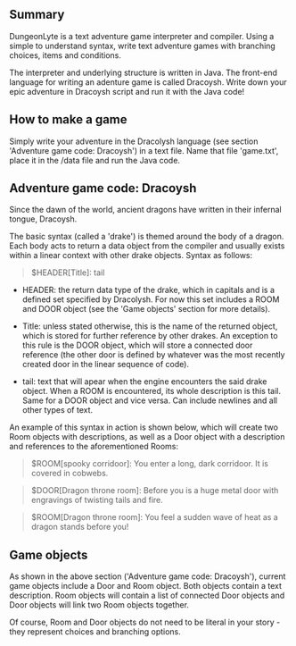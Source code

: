 ## Summary

DungeonLyte is a text adventure game interpreter and compiler. Using a simple to understand syntax, write text adventure games with branching choices, items and conditions.

The interpreter and underlying structure is written in Java. The front-end language for writing an adenture game is called Dracoysh. Write down your epic adventure in Dracoysh script and run it with the Java code!

## How to make a game

Simply write your adventure in the Dracolysh language (see section 'Adventure game code: Dracoysh') in a text file. Name that file 'game.txt', place it in the /data file and run the Java code. 

## Adventure game code: Dracoysh

Since the dawn of the world, ancient dragons have written in their infernal tongue, Dracoysh. 

The basic syntax (called a 'drake') is themed around the body of a dragon. Each body acts to return a data object from the compiler and usually exists within a linear context with other drake objects. Syntax as follows:

> $HEADER[Title]: tail

- HEADER: the return data type of the drake, which in capitals and is a defined set specified by Dracolysh. For now this set includes a ROOM and DOOR object (see the 'Game objects' section for more details). 

- Title: unless stated otherwise, this is the name of the returned object, which is stored for further reference by other drakes. An exception to this rule is the DOOR object, which will store a connected door reference (the other door is defined by whatever was the most recently created door in the linear sequence of code). 

- tail: text that will apear when the engine encounters the said drake object. When a ROOM is encountered, its whole description is this tail. Same for a DOOR object and vice versa. Can include newlines and all other types of text. 

An example of this syntax in action is shown below, which will create two Room objects with descriptions, as well as a Door object with a description and references to the aforementioned Rooms:

> $ROOM[spooky corridoor]: You enter a long, dark corridoor. It is covered in cobwebs.

> $DOOR[Dragon throne room]: Before you is a huge metal door with engravings of twisting tails and fire.

> $ROOM[Dragon throne room]: You feel a sudden wave of heat as a dragon stands before you!

## Game objects

As shown in the above section ('Adventure game code: Dracoysh'), current game objects include a Door and Room object. Both objects contain a text description. Room objects will contain a list of connected Door objects and Door objects will link two Room objects together. 

Of course, Room and Door objects do not need to be literal in your story - they represent choices and branching options. 
